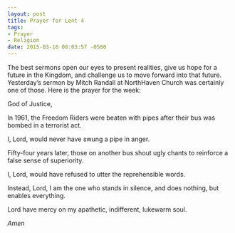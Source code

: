 ```yaml
---
layout: post
title: Prayer for Lent 4
tags:
- Prayer
- Religion
date: 2015-03-16 08:03:57 -0500
---
```


The best sermons open our eyes to present realities, give us hope for a future in the Kingdom, and challenge us to move forward into that future. Yesterday’s sermon by Mitch Randall​ at NorthHaven Church​ was certainly one of those. Here is the prayer for the week:

God of Justice,

In 1961,
the Freedom Riders
were beaten with pipes
after their bus was bombed
in a terrorist act.

I, Lord, would never
have swung a pipe in anger.

Fifty-four years later,
those on another bus
shout ugly chants to
reinforce a false
sense of superiority.

I, Lord, would have refused
to utter the reprehensible words.

Instead, Lord,
I am the one
who stands in silence,
and does nothing,
but enables everything.

Lord have mercy
on my
apathetic,
indifferent,
lukewarm
soul.

*Amen*
